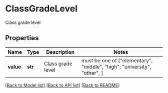# ClassGradeLevel

Class grade level

## Properties
Name | Type | Description | Notes
------------ | ------------- | ------------- | -------------
**value** | **str** | Class grade level |  must be one of ["elementary", "middle", "high", "university", "other", ]

[[Back to Model list]](../README.md#documentation-for-models) [[Back to API list]](../README.md#documentation-for-api-endpoints) [[Back to README]](../README.md)


